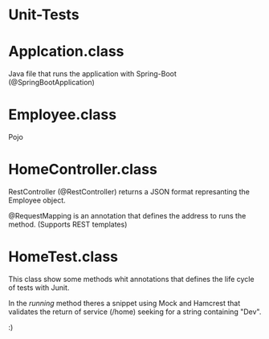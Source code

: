 # Unit-Tests

# Applcation.class

Java file that runs the application with Spring-Boot (@SpringBootApplication)

# Employee.class

Pojo

# HomeController.class

RestController (@RestController) returns a JSON format represanting the Employee object.

@RequestMapping is an annotation that defines the address to runs the method. (Supports REST templates)

# HomeTest.class

This class show some methods whit annotations that defines the life cycle of tests with Junit.

In the *running* method theres a snippet using Mock and Hamcrest that validates the return of service (/home) seeking for a string containing "Dev".

:)

